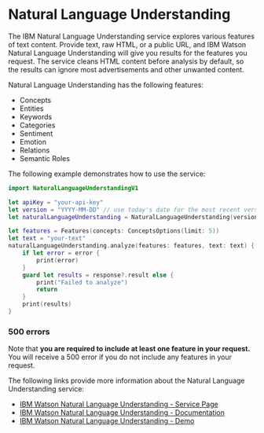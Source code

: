 # Natural Language Understanding

The IBM Natural Language Understanding service explores various features of text content. Provide text, raw HTML, or a public URL, and IBM Watson Natural Language Understanding will give you results for the features you request. The service cleans HTML content before analysis by default, so the results can ignore most advertisements and other unwanted content.

Natural Language Understanding has the following features:

- Concepts
- Entities
- Keywords
- Categories
- Sentiment
- Emotion
- Relations
- Semantic Roles

The following example demonstrates how to use the service:

```swift
import NaturalLanguageUnderstandingV1

let apiKey = "your-api-key"
let version = "YYYY-MM-DD" // use today's date for the most recent version
let naturalLanguageUnderstanding = NaturalLanguageUnderstanding(version: version, apiKey: apiKey)

let features = Features(concepts: ConceptsOptions(limit: 5))
let text = "your-text"
naturalLanguageUnderstanding.analyze(features: features, text: text) { response, error in
	if let error = error {
        print(error)
    }
    guard let results = response?.result else {
        print("Failed to analyze")
        return
    }
    print(results)
}
```

### 500 errors
Note that **you are required to include at least one feature in your request.** You will receive a 500 error if you do not include any features in your request.

The following links provide more information about the Natural Language Understanding service:

* [IBM Watson Natural Language Understanding - Service Page](https://www.ibm.com/watson/services/natural-language-understanding/)
* [IBM Watson Natural Language Understanding - Documentation](https://console.bluemix.net/docs/services/natural-language-understanding/index.html)
* [IBM Watson Natural Language Understanding - Demo](https://natural-language-understanding-demo.ng.bluemix.net/)

